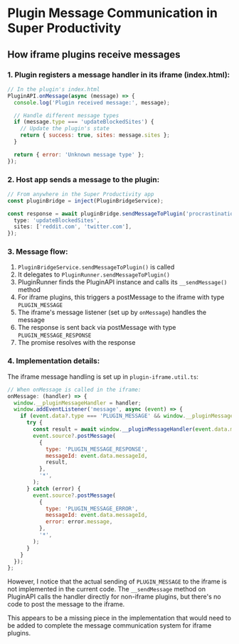 # Plugin Message Communication in Super Productivity

## How iframe plugins receive messages

### 1. Plugin registers a message handler in its iframe (index.html):

```javascript
// In the plugin's index.html
PluginAPI.onMessage(async (message) => {
  console.log('Plugin received message:', message);

  // Handle different message types
  if (message.type === 'updateBlockedSites') {
    // Update the plugin's state
    return { success: true, sites: message.sites };
  }

  return { error: 'Unknown message type' };
});
```

### 2. Host app sends a message to the plugin:

```typescript
// From anywhere in the Super Productivity app
const pluginBridge = inject(PluginBridgeService);

const response = await pluginBridge.sendMessageToPlugin('procrastination-buster', {
  type: 'updateBlockedSites',
  sites: ['reddit.com', 'twitter.com'],
});
```

### 3. Message flow:

1. `PluginBridgeService.sendMessageToPlugin()` is called
2. It delegates to `PluginRunner.sendMessageToPlugin()`
3. PluginRunner finds the PluginAPI instance and calls its `__sendMessage()` method
4. For iframe plugins, this triggers a postMessage to the iframe with type `PLUGIN_MESSAGE`
5. The iframe's message listener (set up by `onMessage`) handles the message
6. The response is sent back via postMessage with type `PLUGIN_MESSAGE_RESPONSE`
7. The promise resolves with the response

### 4. Implementation details:

The iframe message handling is set up in `plugin-iframe.util.ts`:

```javascript
// When onMessage is called in the iframe:
onMessage: (handler) => {
  window.__pluginMessageHandler = handler;
  window.addEventListener('message', async (event) => {
    if (event.data?.type === 'PLUGIN_MESSAGE' && window.__pluginMessageHandler) {
      try {
        const result = await window.__pluginMessageHandler(event.data.message);
        event.source?.postMessage(
          {
            type: 'PLUGIN_MESSAGE_RESPONSE',
            messageId: event.data.messageId,
            result,
          },
          '*',
        );
      } catch (error) {
        event.source?.postMessage(
          {
            type: 'PLUGIN_MESSAGE_ERROR',
            messageId: event.data.messageId,
            error: error.message,
          },
          '*',
        );
      }
    }
  });
};
```

However, I notice that the actual sending of `PLUGIN_MESSAGE` to the iframe is not implemented in the current code. The `__sendMessage` method on PluginAPI calls the handler directly for non-iframe plugins, but there's no code to post the message to the iframe.

This appears to be a missing piece in the implementation that would need to be added to complete the message communication system for iframe plugins.
